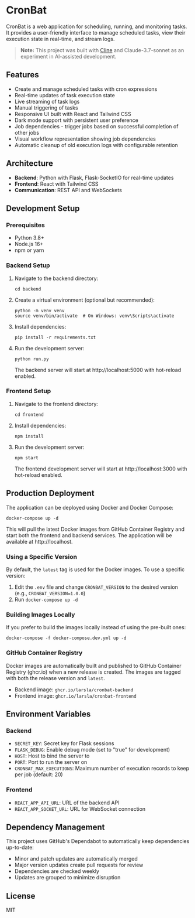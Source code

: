 # CronBat

CronBat is a web application for scheduling, running, and monitoring tasks. It provides a user-friendly interface to manage scheduled tasks, view their execution state in real-time, and stream logs.

> **Note:** This project was built with [Cline](https://github.com/saoudrizwan/cline) and Claude-3.7-sonnet as an experiment in AI-assisted development.

## Features

- Create and manage scheduled tasks with cron expressions
- Real-time updates of task execution state
- Live streaming of task logs
- Manual triggering of tasks
- Responsive UI built with React and Tailwind CSS
- Dark mode support with persistent user preference
- Job dependencies - trigger jobs based on successful completion of other jobs
- Visual workflow representation showing job dependencies
- Automatic cleanup of old execution logs with configurable retention

## Architecture

- **Backend**: Python with Flask, Flask-SocketIO for real-time updates
- **Frontend**: React with Tailwind CSS
- **Communication**: REST API and WebSockets

## Development Setup

### Prerequisites

- Python 3.8+
- Node.js 16+
- npm or yarn

### Backend Setup

1. Navigate to the backend directory:
   ```
   cd backend
   ```

2. Create a virtual environment (optional but recommended):
   ```
   python -m venv venv
   source venv/bin/activate  # On Windows: venv\Scripts\activate
   ```

3. Install dependencies:
   ```
   pip install -r requirements.txt
   ```

4. Run the development server:
   ```
   python run.py
   ```

   The backend server will start at http://localhost:5000 with hot-reload enabled.

### Frontend Setup

1. Navigate to the frontend directory:
   ```
   cd frontend
   ```

2. Install dependencies:
   ```
   npm install
   ```

3. Run the development server:
   ```
   npm start
   ```

   The frontend development server will start at http://localhost:3000 with hot-reload enabled.

## Production Deployment

The application can be deployed using Docker and Docker Compose:

```
docker-compose up -d
```

This will pull the latest Docker images from GitHub Container Registry and start both the frontend and backend services. The application will be available at http://localhost.

### Using a Specific Version

By default, the `latest` tag is used for the Docker images. To use a specific version:

1. Edit the `.env` file and change `CRONBAT_VERSION` to the desired version (e.g., `CRONBAT_VERSION=1.0.0`)
2. Run `docker-compose up -d`

### Building Images Locally

If you prefer to build the images locally instead of using the pre-built ones:

```
docker-compose -f docker-compose.dev.yml up -d
```

### GitHub Container Registry

Docker images are automatically built and published to GitHub Container Registry (ghcr.io) when a new release is created. The images are tagged with both the release version and `latest`.

- Backend image: `ghcr.io/larsla/cronbat-backend`
- Frontend image: `ghcr.io/larsla/cronbat-frontend`

## Environment Variables

### Backend

- `SECRET_KEY`: Secret key for Flask sessions
- `FLASK_DEBUG`: Enable debug mode (set to "true" for development)
- `HOST`: Host to bind the server to
- `PORT`: Port to run the server on
- `CRONBAT_MAX_EXECUTIONS`: Maximum number of execution records to keep per job (default: 20)

### Frontend

- `REACT_APP_API_URL`: URL of the backend API
- `REACT_APP_SOCKET_URL`: URL for WebSocket connection

## Dependency Management

This project uses GitHub's Dependabot to automatically keep dependencies up-to-date:

- Minor and patch updates are automatically merged
- Major version updates create pull requests for review
- Dependencies are checked weekly
- Updates are grouped to minimize disruption

## License

MIT
